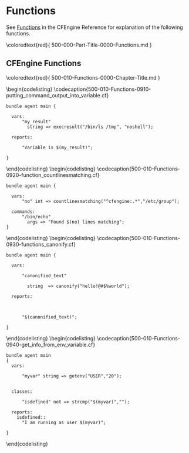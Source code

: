
<!---
Filename: 500-000-Part-Title-0000-Functions.md
-->

# Functions

See [Functions](https://docs.cfengine.com/latest/reference-functions.html) in the CFEngine Reference for explanation of the following functions.


\coloredtext{red}{ 500-000-Part-Title-0000-Functions.md }


<!---
Filename: 500-010-Functions-0000-Chapter-Title.md
-->

## CFEngine Functions

\coloredtext{red}{ 500-010-Functions-0000-Chapter-Title.md }

\begin{codelisting}
\codecaption{500-010-Functions-0910-putting\_command\_output\_into\_variable.cf}
```cfengine3, options: "linenos": true
bundle agent main {

  vars:
      "my_result"
        string => execresult("/bin/ls /tmp", "noshell");

  reports:

      "Variable is $(my_result)";

}
```
\end{codelisting}
\begin{codelisting}
\codecaption{500-010-Functions-0920-function\_countlinesmatching.cf}
```cfengine3, options: "linenos": true
bundle agent main {

  vars:
      "no" int => countlinesmatching("^cfengine:.*","/etc/group");

  commands:
      "/bin/echo"
        args => "Found $(no) lines matching";
}
```
\end{codelisting}
\begin{codelisting}
\codecaption{500-010-Functions-0930-functions\_canonify.cf}
```cfengine3, options: "linenos": true
bundle agent main {

  vars:

      "canonified_text"

        string  => canonify("hello!@#$%world");

  reports:



      "$(canonified_text)";

}

```
\end{codelisting}
\begin{codelisting}
\codecaption{500-010-Functions-0940-get\_info\_from\_env\_variable.cf}
```cfengine3, options: "linenos": true
bundle agent main
{
  vars:

      "myvar" string => getenv("USER","20");


  classes:

      "isdefined" not => strcmp("$(myvar)","");

  reports:
    isdefined::
      "I am running as user $(myvar)";

}
```
\end{codelisting}
